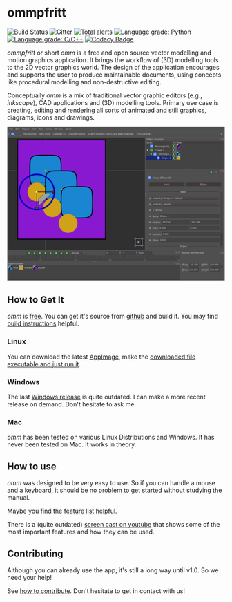 # ommpfritt

[![Build Status](https://travis-ci.org/pasbi/ommpfritt.svg?branch=master)](https://travis-ci.org/pasbi/ommpfritt)
[![Gitter](https://badges.gitter.im/ommpfritt/community.svg)](https://gitter.im/ommpfritt/community?utm_source=badge&utm_medium=badge&utm_campaign=pr-badge)
[![Total alerts](https://img.shields.io/lgtm/alerts/g/pasbi/ommpfritt.svg?logo=lgtm&logoWidth=18)](https://lgtm.com/projects/g/pasbi/ommpfritt/alerts/)
[![Language grade: Python](https://img.shields.io/lgtm/grade/python/g/pasbi/ommpfritt.svg?logo=lgtm&logoWidth=18)](https://lgtm.com/projects/g/pasbi/ommpfritt/context:python)
[![Language grade: C/C++](https://img.shields.io/lgtm/grade/cpp/g/pasbi/ommpfritt.svg?logo=lgtm&logoWidth=18)](https://lgtm.com/projects/g/pasbi/ommpfritt/context:cpp)
[![Codacy Badge](https://api.codacy.com/project/badge/Grade/7c6bfee90e434bae8824a21de8e036fb)](https://www.codacy.com/manual/pasbi/ommpfritt?utm_source=github.com&amp;utm_medium=referral&amp;utm_content=pasbi/ommpfritt&amp;utm_campaign=Badge_Grade)

*ommpfritt* or short *omm* is a free and open source vector modelling and
motion graphics application.
It brings the workflow of (3D) modelling tools to the 2D vector graphics world.
The design of the application encourages and supports the user to produce
maintainable documents,
using concepts like procedural modelling and non-destructive editing.

Conceptually *omm* is a mix of traditional vector graphic editors
(e.g., *inkscape*), CAD applications and (3D) modelling tools.
Primary use case is creating, editing and rendering all sorts of animated and
still graphics, diagrams, icons and drawings.

![screenshot](sample-scenes/basic.png)

## How to Get It

*omm* is [free](https://en.wikipedia.org/wiki/Free_software).
You can get it's source from [github](https://github.com/pasbi/ommpfritt) and
build it.
You may find [build instructions](doc/build.md) helpful.

### Linux
You can download the latest
[AppImage](https://github.com/pasbi/ommpfritt/releases/tag/continuous),
make the [downloaded file executable and just run it](https://docs.appimage.org/introduction/quickstart.html#ref-quickstart).

### Windows
The last [Windows release](https://github.com/pasbi/ommpfritt/releases/tag/v0.1.2)
is quite outdated.
I can make a more recent release on demand.
Don't hesitate to ask me.

### Mac
*omm* has been tested on various Linux Distributions and Windows.
It has never been tested on Mac. It works in theory.

## How to use
*omm* was designed to be very easy to use.
So if you can handle a mouse and a keyboard, it should be no problem to get
started without studying the manual.

Maybe you find the [feature list](doc/features.md) helpful.

There is a (quite outdated)
[screen cast on youtube](https://www.youtube.com/watch?v=6X5Lo7kq5eM)
that shows some of the most important features and how they can be used.

## Contributing
Although you can already use the app, it's still a long way until v1.0.
So we need your help!

See [how to contribute](doc/contribute.md).
Don't hesitate to get in contact with us!

